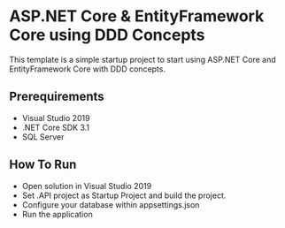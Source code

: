 # ASP.NET Core & EntityFramework Core using DDD Concepts

This template is a simple startup project to start
using ASP.NET Core and EntityFramework Core with DDD concepts.

## Prerequirements

* Visual Studio 2019
* .NET Core SDK 3.1
* SQL Server

## How To Run

* Open solution in Visual Studio 2019
* Set .API project as Startup Project and build the project.
* Configure your database within appsettings.json
* Run the application
